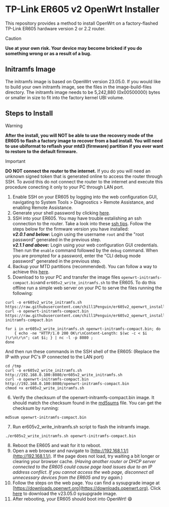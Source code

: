 
# TP-Link ER605 v2 OpenWrt Installer
This repository provides a method to install OpenWrt on a factory-flashed TP-Link ER605 hardware version 2 or 2.2 router.

> [!CAUTION] 
> **Use at your own risk. Your device may become bricked if you do something wrong or as a result of a bug.**

## Initramfs Image
The initramfs image is based on OpenWrt version 23.05.0. If you would like to build your own initramfs image, see the files in the image-build-files directory. The initramfs image needs to be 5,242,880 (0x00500000) bytes or smaller in size to fit into the factory kernel UBI volume.

## Steps to Install

> [!WARNING] 
> **After the install, you will NOT be able to use the recovery mode of the ER605 to flash a factory image to recover from a bad install. You will need to use ubiformat to reflash your mtd3 (firmware) partition if you ever want to restore to the default firmware.**

> [!IMPORTANT] 
> **DO NOT connect the router to the internet.** If you do you will need an unknown signed token that is generated online to access the router through SSH. To avoid this do not connect the router to the internet and execute this procedure conecting it only to your PC through LAN port.

 1. Enable SSH on your ER605 by logging into the web configuration GUI, navigating to System Tools > Diagnostics > Remote Assistance, and enabling Remote Assistance.
 2. Generate your shell password by clicking [here](https://chill1penguin.github.io/er605v2_openwrt_install/er605rootpw.html).
 3. SSH into your ER605. You may have trouble estalishing an ssh connection to the router. Take a look into these [ssh tips](SSH_TIPS.md). Follow the steps below for the firmware version you have installed:<br>
***v2.0.1 and below:*** Login using the username `root` and the "root password" generated in the previous step.<br>
***v2.1.1 and above:*** Login using your web configuration GUI credentials. Then run the `enable` command followed by the `debug` command. When you are prompted for a password, enter the "CLI debug mode password" generated in the previous step.
 4. Backup your MTD partitions (recommended). You can follow a way to achieve this [here](MTD_backup/README.md).
 5. Download to to your PC and transfer the image files `openwrt-initramfs-compact.bin`and `er605v2_write_initramfs.sh` to the ER605. To do this offline run a simple web server on your PC to serve the files running the following:
```shell
curl -o er605v2_write_initramfs.sh https://raw.githubusercontent.com/chill1Penguin/er605v2_openwrt_install/main/er605v2_write_initramfs.sh
curl -o openwrt-initramfs-compact.bin https://raw.githubusercontent.com/chill1Penguin/er605v2_openwrt_install/main/openwrt-initramfs-compact.bin

for i in er605v2_write_initramfs.sh openwrt-initramfs-compact.bin; do
    { echo -ne "HTTP/1.0 200 OK\r\nContent-Length: $(wc -c < $i )\r\n\r\n"; cat $i; } | nc -l -p 8080 ;
done
```
And then run these commands in the SSH shell of the ER605: (Replace the IP with your PC's IP connected to the LAN port) 
 ```shell
 cd /tmp
 curl -o er605v2_write_initramfs.sh http://192.168.0.100:8080/er605v2_write_initramfs.sh
 curl -o openwrt-initramfs-compact.bin http://192.168.0.100:8080/openwrt-initramfs-compact.bin
 chmod +x er605v2_write_initramfs.sh
 ```

 6. Verify the checksum of the openwrt-initramfs-compact.bin image. It should match the checksum found in the [md5sums](md5sums) file. You can get the checksum by running:
 ```shell
 md5sum openwrt-initramfs-compact.bin
 ```
 7. Run er605v2_write_initramfs.sh script to flash the initramfs image.
 ```shell
 ./er605v2_write_initramfs.sh openwrt-initramfs-compact.bin
 ```
 8. Reboot the ER605 and wait for it to reboot.
 9. Open a web browser and navigate to [http://192.168.1.1/](http://192.168.1.1/). If the page does not load, try waiting a bit longer or clearing your browser cache. (_Having another router or DHCP server connected to the ER605 could cause page load issues due to an IP address conflict. If you cannot access the web page, disconnect all unnecessary devices from the ER605 and try again._)
 10. Follow the steps on the web page. You can find a sysupgrade image at [https://downloads.openwrt.org](https://downloads.openwrt.org). Click [here](https://downloads.openwrt.org/releases/23.05.0/targets/ramips/mt7621/openwrt-23.05.0-ramips-mt7621-tplink_er605-v2-squashfs-sysupgrade.bin) to download the v23.05.0 sysupgrade image.
 11. After rebooting, your ER605 should boot into OpenWrt! :smile:
